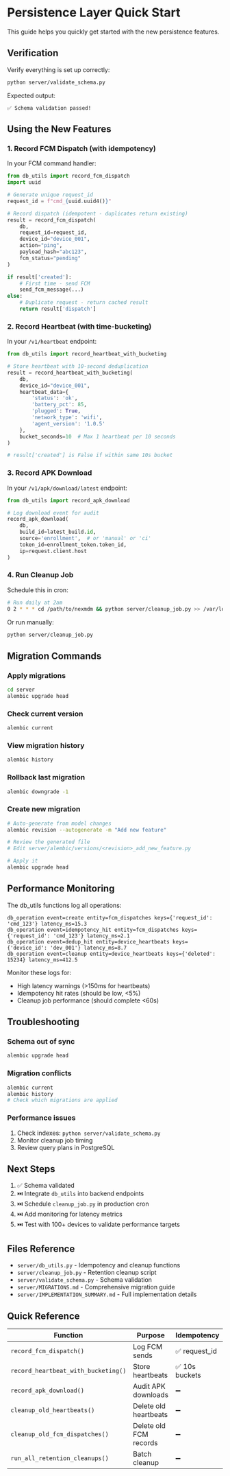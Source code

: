 # Persistence Layer Quick Start

This guide helps you quickly get started with the new persistence features.

## Verification

Verify everything is set up correctly:
```bash
python server/validate_schema.py
```

Expected output:
```
✅ Schema validation passed!
```

## Using the New Features

### 1. Record FCM Dispatch (with idempotency)

In your FCM command handler:
```python
from db_utils import record_fcm_dispatch
import uuid

# Generate unique request_id
request_id = f"cmd_{uuid.uuid4()}"

# Record dispatch (idempotent - duplicates return existing)
result = record_fcm_dispatch(
    db,
    request_id=request_id,
    device_id="device_001",
    action="ping",
    payload_hash="abc123",
    fcm_status="pending"
)

if result['created']:
    # First time - send FCM
    send_fcm_message(...)
else:
    # Duplicate request - return cached result
    return result['dispatch']
```

### 2. Record Heartbeat (with time-bucketing)

In your `/v1/heartbeat` endpoint:
```python
from db_utils import record_heartbeat_with_bucketing

# Store heartbeat with 10-second deduplication
result = record_heartbeat_with_bucketing(
    db,
    device_id="device_001",
    heartbeat_data={
        'status': 'ok',
        'battery_pct': 85,
        'plugged': True,
        'network_type': 'wifi',
        'agent_version': '1.0.5'
    },
    bucket_seconds=10  # Max 1 heartbeat per 10 seconds
)

# result['created'] is False if within same 10s bucket
```

### 3. Record APK Download

In your `/v1/apk/download/latest` endpoint:
```python
from db_utils import record_apk_download

# Log download event for audit
record_apk_download(
    db,
    build_id=latest_build.id,
    source='enrollment',  # or 'manual' or 'ci'
    token_id=enrollment_token.token_id,
    ip=request.client.host
)
```

### 4. Run Cleanup Job

Schedule this in cron:
```bash
# Run daily at 2am
0 2 * * * cd /path/to/nexmdm && python server/cleanup_job.py >> /var/log/nexmdm-cleanup.log 2>&1
```

Or run manually:
```bash
python server/cleanup_job.py
```

## Migration Commands

### Apply migrations
```bash
cd server
alembic upgrade head
```

### Check current version
```bash
alembic current
```

### View migration history
```bash
alembic history
```

### Rollback last migration
```bash
alembic downgrade -1
```

### Create new migration
```bash
# Auto-generate from model changes
alembic revision --autogenerate -m "Add new feature"

# Review the generated file
# Edit server/alembic/versions/<revision>_add_new_feature.py

# Apply it
alembic upgrade head
```

## Performance Monitoring

The db_utils functions log all operations:
```
db_operation event=create entity=fcm_dispatches keys={'request_id': 'cmd_123'} latency_ms=15.3
db_operation event=idempotency_hit entity=fcm_dispatches keys={'request_id': 'cmd_123'} latency_ms=2.1
db_operation event=dedup_hit entity=device_heartbeats keys={'device_id': 'dev_001'} latency_ms=8.7
db_operation event=cleanup entity=device_heartbeats keys={'deleted': 15234} latency_ms=412.5
```

Monitor these logs for:
- High latency warnings (>150ms for heartbeats)
- Idempotency hit rates (should be low, <5%)
- Cleanup job performance (should complete <60s)

## Troubleshooting

### Schema out of sync
```bash
alembic upgrade head
```

### Migration conflicts
```bash
alembic current
alembic history
# Check which migrations are applied
```

### Performance issues
1. Check indexes: `python server/validate_schema.py`
2. Monitor cleanup job timing
3. Review query plans in PostgreSQL

## Next Steps

1. ✅ Schema validated
2. ⏭️ Integrate `db_utils` into backend endpoints
3. ⏭️ Schedule `cleanup_job.py` in production cron
4. ⏭️ Add monitoring for latency metrics
5. ⏭️ Test with 100+ devices to validate performance targets

## Files Reference

- `server/db_utils.py` - Idempotency and cleanup functions
- `server/cleanup_job.py` - Retention cleanup script
- `server/validate_schema.py` - Schema validation
- `server/MIGRATIONS.md` - Comprehensive migration guide
- `server/IMPLEMENTATION_SUMMARY.md` - Full implementation details

## Quick Reference

| Function | Purpose | Idempotency |
|----------|---------|-------------|
| `record_fcm_dispatch()` | Log FCM sends | ✅ request_id |
| `record_heartbeat_with_bucketing()` | Store heartbeats | ✅ 10s buckets |
| `record_apk_download()` | Audit APK downloads | ➖ |
| `cleanup_old_heartbeats()` | Delete old heartbeats | ➖ |
| `cleanup_old_fcm_dispatches()` | Delete old FCM records | ➖ |
| `run_all_retention_cleanups()` | Batch cleanup | ➖ |
